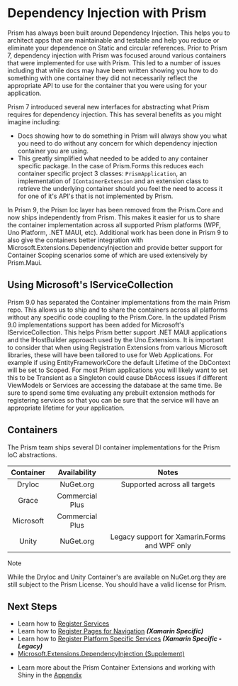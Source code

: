 # Dependency Injection with Prism

Prism has always been built around Dependency Injection. This helps you to architect apps that are maintainable and testable and help you reduce or eliminate your dependence on Static and circular references. Prior to Prism 7, dependency injection with Prism was focused around various containers that were implemented for use with Prism. This led to a number of issues including that while docs may have been written showing you how to do something with one container they did not necessarily reflect the appropriate API to use for the container that you were using for your application.

Prism 7 introduced several new interfaces for abstracting what Prism requires for dependency injection. This has several benefits as you might imagine including:

- Docs showing how to do something in Prism will always show you what you need to do without any concern for which dependency injection container you are using.
- This greatly simplified what needed to be added to any container specific package. In the case of Prism.Forms this reduces each container specific project 3 classes: `PrismApplication`, an implementation of `IContainerExtension` and an extension class to retrieve the underlying container should you feel the need to access it for one of it's API's that is not implemented by Prism.

In Prism 9, the Prism Ioc layer has been removed from the Prism.Core and now ships independently from Prism. This makes it easier for us to share the container implementation across all supported Prism platforms (WPF, Uno Platform, .NET MAUI, etc). Additional work has been done in Prism 9 to also give the containers better integration with Microsoft.Extensions.DependencyInjection and provide better support for Container Scoping scenarios some of which are used extensively by Prism.Maui.

## Using Microsoft's IServiceCollection

Prism 9.0 has separated the Container implementations from the main Prism repo. This allows us to ship and to share the containers across all platforms without any specific code coupling to the Prism.Core. In the updated Prism 9.0 implementations support has been added for Microsoft's IServiceCollection. This helps Prism better support .NET MAUI applications and the IHostBuilder approach used by the Uno.Extensions. It is important to consider that when using Registration Extensions from various Microsoft libraries, these will have been tailored to use for Web Applications. For example if using EntityFrameworkCore the default Lifetime of the DbContext will be set to Scoped. For most Prism applications you will likely want to set this to be Transient as a Singleton could cause DbAccess issues if different ViewModels or Services are accessing the database at the same time. Be sure to spend some time evaluating any prebuilt extension methods for registering services so that you can be sure that the service will have an appropriate lifetime for your application.

## Containers

The Prism team ships several DI container implementations for the Prism IoC abstractions. 

| Container | Availability | Notes |
|:---------:|:------------:|:-----:|
| DryIoc | NuGet.org | Supported across all targets |
| Grace | Commercial Plus | |
| Microsoft | Commercial Plus | |
| Unity | NuGet.org | Legacy support for Xamarin.Forms and WPF only |

> [!NOTE]
> While the DryIoc and Unity Container's are available on NuGet.org they are still subject to the Prism License. You should have a valid license for Prism.

## Next Steps

- Learn how to [Register Services](xref:DependencyInjection.RegisterServices)
- Learn how to [Register Pages for Navigation](xref:Platforms.XamarinForms.Navigation.Basics) ***(Xamarin Specific)***
- Learn how to [Register Platform Specific Services](xref:DependencyInjection.IPlatformInitializer) ***(Xamarin Specific - Legacy)***
- [Microsoft.Extensions.DependencyInjection (Supplement)](xref:DependencyInjection.Supplement)
<!-- - Learn how to [Add a Custom Container](xref:DependencyInjection.AddCustomContainer) -->
- Learn more about the Prism Container Extensions and working with Shiny in the [Appendix](xref:DependencyInjection.Appendix)
